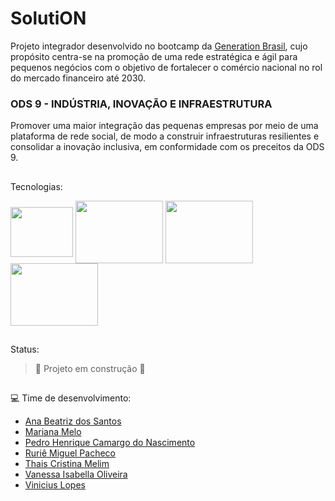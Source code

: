 # SolutiON

Projeto integrador desenvolvido no bootcamp da [Generation Brasil](https://brazil.generation.org/ ), cujo propósito centra-se na promoção de uma rede estratégica e ágil para pequenos negócios com o objetivo de fortalecer o comércio nacional no rol do mercado financeiro até 2030.

### ODS 9 - **INDÚSTRIA, INOVAÇÃO E INFRAESTRUTURA**
Promover uma maior integração das pequenas empresas por meio de uma plataforma de rede social, de modo a construir infraestruturas resilientes e consolidar a inovação inclusiva, em conformidade com os preceitos da ODS 9.


## 
Tecnologias:

<div style="display: inline_block">
<img align="center" alt="" height="80" width="100" src="https://cdn.jsdelivr.net/gh/devicons/devicon/icons/java/java-original-wordmark.svg">
<img align="center" alt="" height="100" width="140" src="https://cdn.jsdelivr.net/gh/devicons/devicon/icons/mysql/mysql-original-wordmark.svg">
<img align="center" alt="" height="100" width="140" src="https://cdn.jsdelivr.net/gh/devicons/devicon/icons/spring/spring-original-wordmark.svg">
<img align="center" alt="" height="100" width="140" src="https://cdn.jsdelivr.net/gh/devicons/devicon/icons/react/react-original-wordmark.svg">
</div>

##
Status:

> :construction: Projeto em construção :construction:

## 
💻 Time de desenvolvimento:
<ul>
        <li><a href="https://github.com/anabiax" target=”_blank">Ana Beatriz dos Santos</a></li>
        <li><a href="https://github.com/Marianadsm" target=”_blank">Mariana Melo</a></li>
        <li><a href="https://github.com/Pddro1" target=”_blank">Pedro Henrique Camargo do Nascimento</a></li>
        <li><a href="https://github.com/ruriemiguel" target=”_blank">Ruriê Miguel Pacheco</a></li>
        <li><a href="https://github.com/thaismelim" target=”_blank">Thais Cristina Melim</a></li>
        <li><a href="https://github.com/VanessaIsabella" target=”_blank">Vanessa Isabella Oliveira </a></li>
        <li><a href="https://github.com/viniciuslopes98" target=”_blank">Vinicius Lopes</a></li>
</ul>

